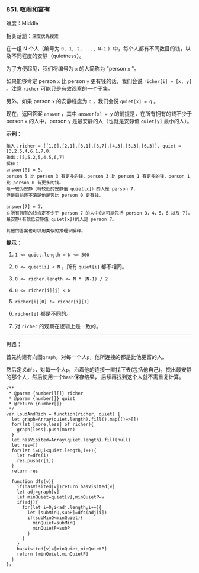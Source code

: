 ### 851. 喧闹和富有

难度：Middle

相关话题：`深度优先搜索`

在一组 N 个人（编号为 `0, 1, 2, ..., N-1` ）中，每个人都有不同数目的钱，以及不同程度的安静（quietness）。



为了方便起见，我们将编号为 `x` 的人简称为 "person `x` "。



如果能够肯定 person `x` 比 person `y` 更有钱的话，我们会说 `richer[i] = [x, y]` 。注意 `richer` 可能只是有效观察的一个子集。



另外，如果 person `x` 的安静程度为 `q` ，我们会说 `quiet[x] = q` 。



现在，返回答案 `answer` ，其中 `answer[x] = y` 的前提是，在所有拥有的钱不少于person `x` 的人中，person `y` 是最安静的人（也就是安静值 `quiet[y]` 最小的人）。



**示例：** 



```
输入：richer = [[1,0],[2,1],[3,1],[3,7],[4,3],[5,3],[6,3]], quiet = [3,2,5,4,6,1,7,0]
输出：[5,5,2,5,4,5,6,7]
解释：
answer[0] = 5，
person 5 比 person 3 有更多的钱，person 3 比 person 1 有更多的钱，person 1 比 person 0 有更多的钱。
唯一较为安静（有较低的安静值 quiet[x]）的人是 person 7，
但是目前还不清楚他是否比 person 0 更有钱。

answer[7] = 7，
在所有拥有的钱肯定不少于 person 7 的人中(这可能包括 person 3，4，5，6 以及 7)，
最安静(有较低安静值 quiet[x])的人是 person 7。

其他的答案也可以用类似的推理来解释。
```


**提示：** 




1.  `1 <= quiet.length = N <= 500` 

2.  `0 <= quiet[i] < N` ，所有 `quiet[i]` 都不相同。

3.  `0 <= richer.length <= N * (N-1) / 2` 

4.  `0 <= richer[i][j] < N` 

5.  `richer[i][0] != richer[i][1]` 

6.  `richer[i]` 都是不同的。

7. 对 `richer` 的观察在逻辑上是一致的。






-----

思路：

首先构建有向图`graph`，对每一个人`p`，他所连接的都是比他更富的人。

然后定义`dfs`，对每一个人`p`，沿着他的连接一直找下去(包括他自己)，找出最安静的那个人，然后使用一个`hash`保存结果，
后续再找到这个人就不需重复计算。

```
/**
 * @param {number[][]} richer
 * @param {number[]} quiet
 * @return {number[]}
 */
var loudAndRich = function(richer, quiet) {
  let graph=Array(quiet.length).fill().map(()=>[])
  for(let [more,less] of richer){
    graph[less].push(more)
  }
  let hasVisited=Array(quiet.length).fill(null)
  let res=[]
  for(let i=0;i<quiet.length;i++){
    let r=dfs(i)
    res.push(r[1])
  }
  return res
  
  function dfs(v){
    if(hasVisited[v])return hasVisited[v]
    let adj=graph[v]
    let minQuiet=quiet[v],minQuietP=v
    if(adj){
      for(let i=0;i<adj.length;i++){
        let [subMinQ,subP]=dfs(adj[i])
        if(subMinQ<minQuiet){
          minQuiet=subMinQ
          minQuietP=subP
        }
      }
    }
    hasVisited[v]=[minQuiet,minQuietP]
    return [minQuiet,minQuietP]
  }
};
```

